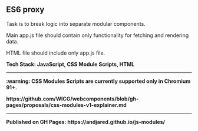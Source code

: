 <div>
<h2>ES6 proxy</h2>
<p>Task is to break logic into separate modular components. </p>
<p>Main app.js file should contain only functionality for fetching and rendering data. </p>
<p>HTML file should include only app.js file. </p>
<p><b>Tech Stack: JavaScript, CSS Module Scripts, HTML </p>

---

<div> :warning: CSS Modules Scripts are currently supported only in Chromium 91+.
<p>https://github.com/WICG/webcomponents/blob/gh-pages/proposals/css-modules-v1-explainer.md </p>
</div>

---

<p>Published on GH Pages: https://andjared.github.io/js-modules/ </p>
</div>
